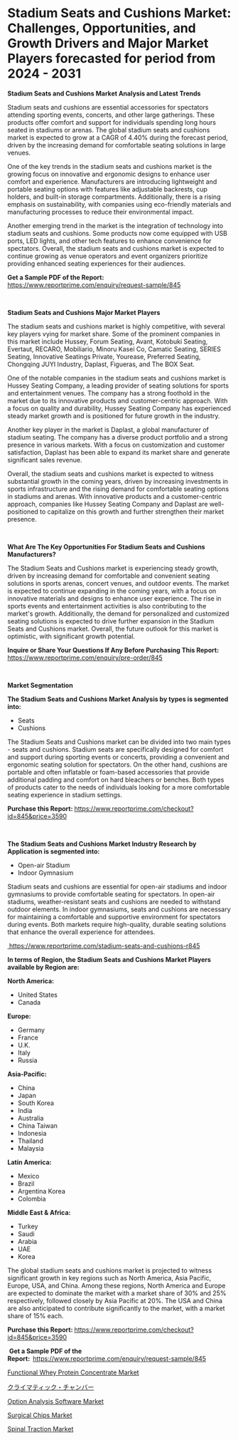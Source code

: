 <p><h1>Stadium Seats and Cushions Market: Challenges, Opportunities, and Growth Drivers and Major Market Players forecasted for period from 2024 - 2031</h1></p><p><strong>Stadium Seats and Cushions Market Analysis and Latest Trends</strong></p>
<p><p>Stadium seats and cushions are essential accessories for spectators attending sporting events, concerts, and other large gatherings. These products offer comfort and support for individuals spending long hours seated in stadiums or arenas. The global stadium seats and cushions market is expected to grow at a CAGR of 4.40% during the forecast period, driven by the increasing demand for comfortable seating solutions in large venues.</p><p>One of the key trends in the stadium seats and cushions market is the growing focus on innovative and ergonomic designs to enhance user comfort and experience. Manufacturers are introducing lightweight and portable seating options with features like adjustable backrests, cup holders, and built-in storage compartments. Additionally, there is a rising emphasis on sustainability, with companies using eco-friendly materials and manufacturing processes to reduce their environmental impact.</p><p>Another emerging trend in the market is the integration of technology into stadium seats and cushions. Some products now come equipped with USB ports, LED lights, and other tech features to enhance convenience for spectators. Overall, the stadium seats and cushions market is expected to continue growing as venue operators and event organizers prioritize providing enhanced seating experiences for their audiences.</p></p>
<p><strong>Get a Sample PDF of the Report:&nbsp;</strong> <a href="https://www.reportprime.com/enquiry/request-sample/845">https://www.reportprime.com/enquiry/request-sample/845</a></p>
<p>&nbsp;</p>
<p><strong>Stadium Seats and Cushions Major Market Players</strong></p>
<p><p>The stadium seats and cushions market is highly competitive, with several key players vying for market share. Some of the prominent companies in this market include Hussey, Forum Seating, Avant, Kotobuki Seating, Evertaut, RECARO, Mobiliario, Minoru Kasei Co, Camatic Seating, SERIES Seating, Innovative Seatings Private, Yourease, Preferred Seating, Chongqing JUYI Industry, Daplast, Figueras, and The BOX Seat.</p><p>One of the notable companies in the stadium seats and cushions market is Hussey Seating Company, a leading provider of seating solutions for sports and entertainment venues. The company has a strong foothold in the market due to its innovative products and customer-centric approach. With a focus on quality and durability, Hussey Seating Company has experienced steady market growth and is positioned for future growth in the industry.</p><p>Another key player in the market is Daplast, a global manufacturer of stadium seating. The company has a diverse product portfolio and a strong presence in various markets. With a focus on customization and customer satisfaction, Daplast has been able to expand its market share and generate significant sales revenue.</p><p>Overall, the stadium seats and cushions market is expected to witness substantial growth in the coming years, driven by increasing investments in sports infrastructure and the rising demand for comfortable seating options in stadiums and arenas. With innovative products and a customer-centric approach, companies like Hussey Seating Company and Daplast are well-positioned to capitalize on this growth and further strengthen their market presence.</p></p>
<p>&nbsp;</p>
<p><strong>What Are The Key Opportunities For Stadium Seats and Cushions Manufacturers?</strong></p>
<p><p>The Stadium Seats and Cushions market is experiencing steady growth, driven by increasing demand for comfortable and convenient seating solutions in sports arenas, concert venues, and outdoor events. The market is expected to continue expanding in the coming years, with a focus on innovative materials and designs to enhance user experience. The rise in sports events and entertainment activities is also contributing to the market's growth. Additionally, the demand for personalized and customized seating solutions is expected to drive further expansion in the Stadium Seats and Cushions market. Overall, the future outlook for this market is optimistic, with significant growth potential.</p></p>
<p><strong>Inquire or Share Your Questions If Any Before Purchasing This Report:</strong> <a href="https://www.reportprime.com/enquiry/pre-order/845">https://www.reportprime.com/enquiry/pre-order/845</a></p>
<p>&nbsp;</p>
<p><strong>Market Segmentation</strong></p>
<p><strong>The Stadium Seats and Cushions Market Analysis by types is segmented into:</strong></p>
<p><ul><li>Seats</li><li>Cushions</li></ul></p>
<p><p>The Stadium Seats and Cushions market can be divided into two main types - seats and cushions. Stadium seats are specifically designed for comfort and support during sporting events or concerts, providing a convenient and ergonomic seating solution for spectators. On the other hand, cushions are portable and often inflatable or foam-based accessories that provide additional padding and comfort on hard bleachers or benches. Both types of products cater to the needs of individuals looking for a more comfortable seating experience in stadium settings.</p></p>
<p><strong>Purchase this Report:&nbsp;</strong><a href="https://www.reportprime.com/checkout?id=845&price=3590">https://www.reportprime.com/checkout?id=845&price=3590</a></p>
<p>&nbsp;</p>
<p><strong>The Stadium Seats and Cushions Market Industry Research by Application is segmented into:</strong></p>
<p><ul><li>Open-air Stadium</li><li>Indoor Gymnasium</li></ul></p>
<p><p>Stadium seats and cushions are essential for open-air stadiums and indoor gymnasiums to provide comfortable seating for spectators. In open-air stadiums, weather-resistant seats and cushions are needed to withstand outdoor elements. In indoor gymnasiums, seats and cushions are necessary for maintaining a comfortable and supportive environment for spectators during events. Both markets require high-quality, durable seating solutions that enhance the overall experience for attendees.</p></p>
<p><a href="https://www.reportprime.com/stadium-seats-and-cushions-r845">&nbsp;https://www.reportprime.com/stadium-seats-and-cushions-r845</a></p>
<p><strong>In terms of Region, the Stadium Seats and Cushions Market Players available by Region are:</strong></p>
<p>
    <p> <strong> North America: </strong>
        <ul>
            <li>United States</li>
            <li>Canada</li>
        </ul>
        </p> 
    <p> <strong> Europe: </strong>
        <ul>
            <li>Germany</li>
            <li>France</li>
            <li>U.K.</li>
            <li>Italy</li>
            <li>Russia</li>
        </ul>
        </p> 
    <p> <strong> Asia-Pacific: </strong>
        <ul>
            <li>China</li>
            <li>Japan</li>
            <li>South Korea</li>
            <li>India</li>
            <li>Australia</li>
            <li>China Taiwan</li>
            <li>Indonesia</li>
            <li>Thailand</li>
            <li>Malaysia</li>
        </ul>
        </p> 
    <p> <strong> Latin America: </strong>
        <ul>
            <li>Mexico</li>
            <li>Brazil</li>
            <li>Argentina Korea</li>
            <li>Colombia</li>
        </ul>
        </p> 
    <p> <strong> Middle East & Africa: </strong>
        <ul>
            <li>Turkey</li>
            <li>Saudi</li>
            <li>Arabia</li>
            <li>UAE</li>
            <li>Korea</li>
        </ul>
    </p>
    </p>
<p><p>The global stadium seats and cushions market is projected to witness significant growth in key regions such as North America, Asia Pacific, Europe, USA, and China. Among these regions, North America and Europe are expected to dominate the market with a market share of 30% and 25% respectively, followed closely by Asia Pacific at 20%. The USA and China are also anticipated to contribute significantly to the market, with a market share of 15% each.</p></p>
<p><strong>Purchase this Report: </strong><a href="https://www.reportprime.com/checkout?id=845&price=3590">https://www.reportprime.com/checkout?id=845&price=3590</a></p>
<p>&nbsp;<strong>Get a Sample PDF of the Report:&nbsp;&nbsp;</strong><a href="https://www.reportprime.com/enquiry/request-sample/845">https://www.reportprime.com/enquiry/request-sample/845</a></p>
<p><strong></strong></p>
<p><p><a href="https://medium.com/@jakobeblake56/functional-whey-protein-concentrate-market-size-share-analysis-growth-trends-forecast-2024-24f79c083d7f">Functional Whey Protein Concentrate Market</a></p><p><a href="https://medium.com/@peterpatel626/%E6%B0%97%E5%80%99%E5%AE%A4%E5%B8%82%E5%A0%B4-%E3%82%B0%E3%83%AD%E3%83%BC%E3%83%90%E3%83%AB%E5%B8%82%E5%A0%B4%E3%82%B7%E3%82%A7%E3%82%A2%E3%81%A8%E3%83%A9%E3%83%B3%E3%82%AD%E3%83%B3%E3%82%B0-%E7%B7%8F%E5%A3%B2%E4%B8%8A%E3%81%8A%E3%82%88%E3%81%B3%E9%9C%80%E8%A6%81%E4%BA%88%E6%B8%AC2024%E5%B9%B4%E3%81%8B%E3%82%892031%E5%B9%B4%E3%81%BE%E3%81%A7-521add476c83">クライマティック・チャンバー</a></p><p><a href="https://www.linkedin.com/pulse/global-option-analysis-software-market-size-expected-experience-fguwe">Option Analysis Software Market</a></p><p><a href="https://issuu.com/reportprime-2/docs/surgical-chips-market-size-2030.pptx">Surgical Chips Market</a></p><p><a href="https://issuu.com/reportprime-2/docs/spinal-traction-market-size-2030.pptx">Spinal Traction Market</a></p></p>